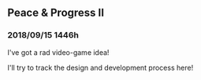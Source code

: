 
## Peace & Progress II

### 2018/09/15 1446h 

I've got a rad video-game idea!

I'll try to track the design and development process here!

<!--

https://axieinfinity.com


Blockchain Pokémon-like NFTs
Battle, trade, breed, feed? Accessories and items?
They exist whether you interact with them or not
Can they die in battle?
You own them, and can play with them in any game!! They can be with you in Minecraft, card games, etc

I think it would be cool if every eth address automatically starts out with 10 random ones, and people can trade them or whatever.

Holy crap
It would be cool if you could be a gym leader
You would “stake” your team in the gym like Pokemon Go?


-->
